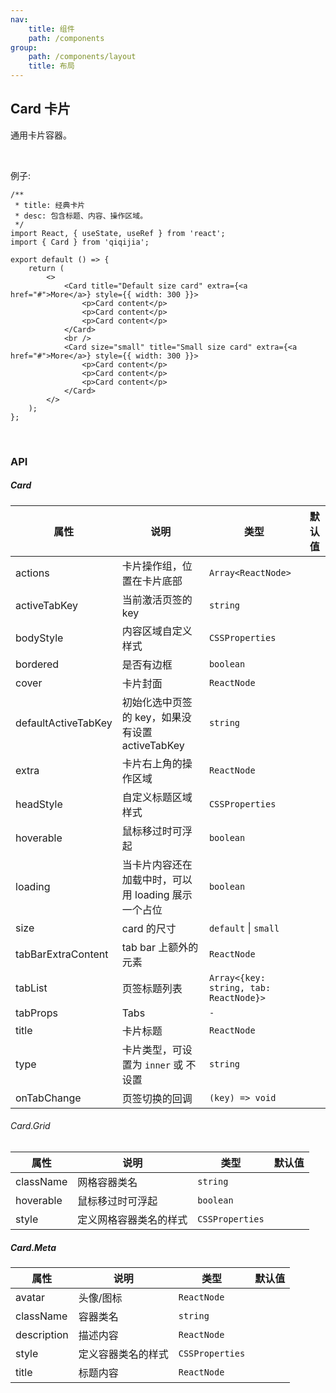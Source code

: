 ```yaml
---
nav:
    title: 组件
    path: /components
group:
    path: /components/layout
    title: 布局
---
```


## Card 卡片

通用卡片容器。

<br />

例子:


```tsx
/**
 * title: 经典卡片
 * desc: 包含标题、内容、操作区域。
 */
import React, { useState, useRef } from 'react';
import { Card } from 'qiqijia';

export default () => {
    return (
        <>
            <Card title="Default size card" extra={<a href="#">More</a>} style={{ width: 300 }}>
                <p>Card content</p>
                <p>Card content</p>
                <p>Card content</p>
            </Card>
            <br />
            <Card size="small" title="Small size card" extra={<a href="#">More</a>} style={{ width: 300 }}>
                <p>Card content</p>
                <p>Card content</p>
                <p>Card content</p>
            </Card>
        </>
    );
};
```

<br />

### API

##### Card

| 属性           | 说明                                    | 类型              | 默认值 |
| -------------- | --------------------------------------- | ----------------- | ------ |
|actions         | 卡片操作组，位置在卡片底部                  | `Array<ReactNode>`
|activeTabKey    | 当前激活页签的 key                        | `string`
|bodyStyle       | 内容区域自定义样式                         | `CSSProperties`
|bordered        | 是否有边框                                | `boolean`
|cover           | 卡片封面                                  | `ReactNode`
|defaultActiveTabKey | 初始化选中页签的 key，如果没有设置 activeTabKey | `string`
|extra            | 卡片右上角的操作区域                        | `ReactNode`
|headStyle        | 自定义标题区域样式                          | `CSSProperties`
|hoverable        | 鼠标移过时可浮起                            | `boolean`
|loading          | 当卡片内容还在加载中时，可以用 loading 展示一个占位 | `boolean`
|size             | card 的尺寸                               | `default` \| `small`
|tabBarExtraContent | tab bar 上额外的元素                     | `ReactNode`
|tabList          | 页签标题列表                               | `Array<{key: string, tab: ReactNode}>`
|tabProps         | Tabs                                     | `-`
|title            | 卡片标题                                  | `ReactNode`
|type             | 卡片类型，可设置为 `inner` 或 不设置         | `string`
|onTabChange      | 页签切换的回调                             | `(key) => void`

###### Card.Grid

| 属性           | 说明                                    | 类型              | 默认值 |
| -------------- | --------------------------------------- | ----------------- | ------ |
|className       |网格容器类名                               | `string`          
|hoverable       |鼠标移过时可浮起                            | `boolean`
|style           |定义网格容器类名的样式                       | `CSSProperties`


##### Card.Meta

| 属性           | 说明                                    | 类型              | 默认值 |
| -------------- | --------------------------------------- | ----------------- | ------ |
|avatar          | 头像/图标                                | `ReactNode`
|className       | 容器类名                                 | `string`
|description     | 描述内容                                 | `ReactNode`
|style           | 定义容器类名的样式                         | `CSSProperties`
|title           | 标题内容                                 | `ReactNode`
